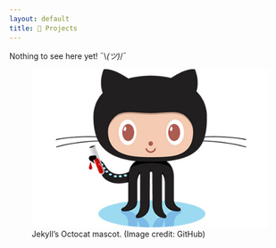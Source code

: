 ```yaml
---
layout: default
title: 🚧 Projects
---
```



Nothing to see here yet! ¯\\_(ツ)_/¯

<figure>
    <img src="/images/octojekyll-opt.jpg" alt="Jekyll’s Octocat mascot. (Image credit: GitHub)" width="500" height="auto">
    <figcaption>Jekyll’s Octocat mascot. (Image credit: GitHub)</figcaption>
</figure>
